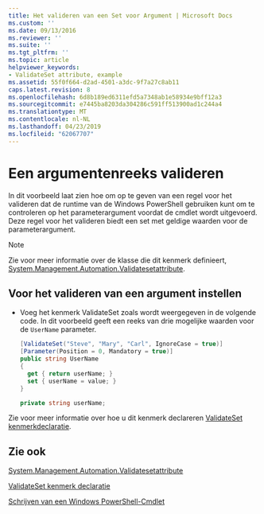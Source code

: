 ```yaml
---
title: Het valideren van een Set voor Argument | Microsoft Docs
ms.custom: ''
ms.date: 09/13/2016
ms.reviewer: ''
ms.suite: ''
ms.tgt_pltfrm: ''
ms.topic: article
helpviewer_keywords:
- ValidateSet attribute, example
ms.assetid: 55f0f664-d2ad-4501-a3dc-9f7a27c8ab11
caps.latest.revision: 8
ms.openlocfilehash: 6d8b189ed6311efd5a7348ab1e58934e9bff12a3
ms.sourcegitcommit: e7445ba8203da304286c591ff513900ad1c244a4
ms.translationtype: MT
ms.contentlocale: nl-NL
ms.lasthandoff: 04/23/2019
ms.locfileid: "62067707"
---
```

# <a name="how-to-validate-an-argument-set"></a>Een argumentenreeks valideren

In dit voorbeeld laat zien hoe om op te geven van een regel voor het valideren dat de runtime van de Windows PowerShell gebruiken kunt om te controleren op het parameterargument voordat de cmdlet wordt uitgevoerd. Deze regel voor het valideren biedt een set met geldige waarden voor de parameterargument.

> [!NOTE]
> Zie voor meer informatie over de klasse die dit kenmerk definieert, [System.Management.Automation.Validatesetattribute](/dotnet/api/System.Management.Automation.ValidateSetAttribute).

## <a name="to-validate-an-argument-set"></a>Voor het valideren van een argument instellen

- Voeg het kenmerk ValidateSet zoals wordt weergegeven in de volgende code. In dit voorbeeld geeft een reeks van drie mogelijke waarden voor de `UserName` parameter.

    ```csharp
    [ValidateSet("Steve", "Mary", "Carl", IgnoreCase = true)]
    [Parameter(Position = 0, Mandatory = true)]
    public string UserName
    {
      get { return userName; }
      set { userName = value; }
    }

    private string userName;
    ```

Zie voor meer informatie over hoe u dit kenmerk declareren [ValidateSet kenmerkdeclaratie](./validateset-attribute-declaration.md).

## <a name="see-also"></a>Zie ook

[System.Management.Automation.Validatesetattribute](/dotnet/api/System.Management.Automation.ValidateSetAttribute)

[ValidateSet kenmerk declaratie](./validateset-attribute-declaration.md)

[Schrijven van een Windows PowerShell-Cmdlet](./writing-a-windows-powershell-cmdlet.md)
